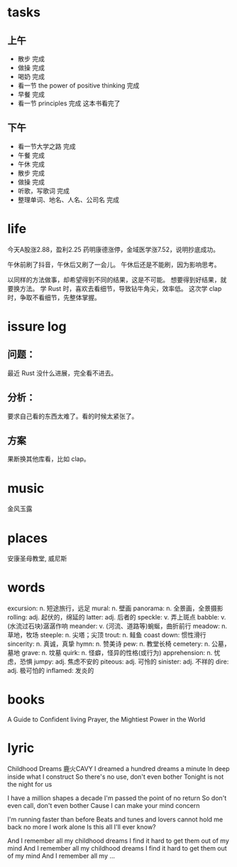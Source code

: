 # tasks

## 上午

* 散步 完成
* 做操 完成
* 喝奶 完成
* 看一节 the power of positive thinking 完成
* 早餐 完成
* 看一节 principles 完成 这本书看完了

## 下午

* 看一节大学之路 完成
* 午餐 完成
* 午休 完成
* 散步 完成
* 做操 完成
* 听歌，写歌词 完成
* 整理单词、地名、人名、公司名 完成

# life

今天A股涨2.88，盈利2.25
药明康德涨停，金域医学涨7.52，说明抄底成功。

午休前刷了抖音，午休后又刷了一会儿。
午休后还是不能刷，因为影响思考。

以同样的方法做事，却希望得到不同的结果，这是不可能。
想要得到好结果，就要换方法。
学 Rust 时，喜欢去看细节，导致钻牛角尖，效率低。
这次学 clap 时，争取不看细节，先整体掌握。

# issure log

## 问题：
最近 Rust 没什么进展，完全看不进去。

## 分析：
要求自己看的东西太难了。看的时候太紧张了。

## 方案
果断换其他库看，比如 clap。

# music

金风玉露

# places

安康圣母教堂, 威尼斯

# words

excursion: n. 短途旅行，远足   mural: n. 壁画   panorama: n. 全景画，全景摄影   rolling: adj. 起伏的，绵延的   latter: adj. 后者的
speckle: v. 弄上斑点   babble: v. (水流过石块)潺潺作响   meander: v. (河流、道路等)蜿蜒，曲折前行   meadow: n. 草地，牧场   steeple: n. 尖塔；尖顶
trout: n. 鲑鱼   coast down: 惯性滑行   sincerity: n. 真诚，真挚   hymn: n. 赞美诗   pew: n. 教堂长椅   cemetery: n. 公墓，墓地
grave: n. 坟墓   quirk: n. 怪癖，怪异的性格(或行为)   apprehension: n. 忧虑，恐惧   jumpy: adj. 焦虑不安的   piteous: adj. 可怜的
sinister: adj. 不祥的   dire: adj. 极可怕的   inflamed: 发炎的

# books

A Guide to Confident living
Prayer, the Mightiest Power in the World

# lyric

Childhood Dreams
  鹿火CAVY
I dreamed a hundred dreams a minute
In deep inside what I construct
So there's no use, don't even bother
Tonight is not the night for us

I have a million shapes a decade
I'm passed the point of no return
So don't even call, don't even bother
Cause I can make your mind concern

I'm running faster than before
Beats and tunes and lovers
cannot hold me back no more
I work alone
Is this all I'll ever know?

And I remember all my childhood dreams
I find it hard to get them out of my mind
And I remember all my childhood dreams
I find it hard to get them out of my mind
And I remember all my ...
